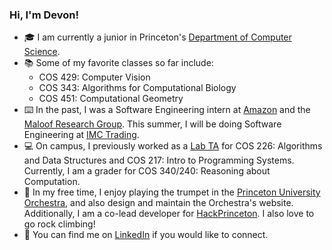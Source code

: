 ### Hi, I'm Devon!

- 🎓 I am currently a junior in Princeton's [Department of Computer Science](https://www.cs.princeton.edu/).
- 📚 Some of my favorite classes so far include:
  - COS 429: Computer Vision
  - COS 343: Algorithms for Computational Biology
  - COS 451: Computational Geometry
- ⌨️ In the past, I was a Software Engineering intern at [Amazon](https://www.amazon.jobs/en/) and the [Maloof Research Group](https://maloof.princeton.edu/).
    This summer, I will be doing Software Engineering at [IMC Trading](https://www.imc.com/us/).
- 💻 On campus, I previously worked as a [Lab TA](https://labta.cs.princeton.edu/) for COS 226: Algorithms and Data Structures and COS 217:
    Intro to Programming Systems. Currently, I am a grader for COS 340/240: Reasoning about Computation.
- 🎺 In my free time, I enjoy playing the trumpet in the [Princeton University Orchestra](https://orchestra.princeton.edu/), and also design and maintain the 
    Orchestra's website. Additionally, I am a co-lead developer for [HackPrinceton](https://www.hackprinceton.com/). I also love to go rock climbing!
- 🤝 You can find me on [LinkedIn](https://www.linkedin.com/in/devonulrich/) if you would like to connect.

<!--
**devonulrich/devonulrich** is a ✨ _special_ ✨ repository because its `README.md` (this file) appears on your GitHub profile.

Here are some ideas to get you started:

- 🔭 I’m currently working on ...
- 🌱 I’m currently learning ...
- 👯 I’m looking to collaborate on ...
- 🤔 I’m looking for help with ...
- 💬 Ask me about ...
- 📫 How to reach me: ...
- 😄 Pronouns: ...
- ⚡ Fun fact: ...
-->
